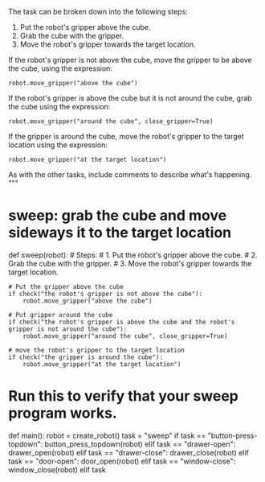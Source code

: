 

The task can be broken down into the following steps:

  1. Put the robot's gripper above the cube.
  2. Grab the cube with the gripper.
  3. Move the robot's gripper towards the target location.

If the robot's gripper is not above the cube, move the gripper to be above the cube, using the expression:

```
robot.move_gripper("above the cube")
```

If the robot's gripper is above the cube but it is not around the cube, grab the cube using the expression:

```
robot.move_gripper("around the cube", close_gripper=True)
```

If the gripper is around the cube, move the robot's gripper to the target location using the expression:

```
robot.move_gripper("at the target location")
```

As with the other tasks, include comments to describe what's happening.
"""

# sweep: grab the cube and move sideways it to the target location
def sweep(robot):
    # Steps:
    #  1. Put the robot's gripper above the cube.
    #  2. Grab the cube with the gripper.
    #  3. Move the robot's gripper towards the target location.

    # Put the gripper above the cube
    if check("the robot's gripper is not above the cube"):
        robot.move_gripper("above the cube")

    # Put gripper around the cube
    if check("the robot's gripper is above the cube and the robot's gripper is not around the cube"):
        robot.move_gripper("around the cube", close_gripper=True)

    # move the robot's gripper to the target location
    if check("the gripper is around the cube"):
        robot.move_gripper("at the target location")

# Run this to verify that your sweep program works.
def main():
    robot = create_robot()
    task = "sweep"
    if task == "button-press-topdown":
        button_press_topdown(robot)
    elif task == "drawer-open":
        drawer_open(robot)
    elif task == "drawer-close":
        drawer_close(robot)
    elif task == "door-open":
        door_open(robot)
    elif task == "window-close":
        window_close(robot)
    elif task